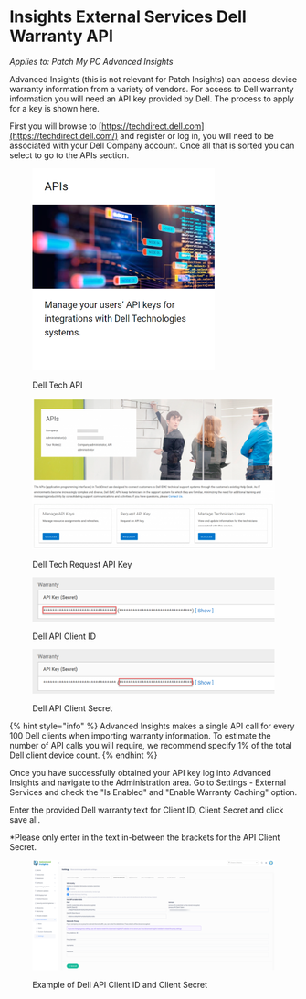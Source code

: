 # Insights External Services Dell Warranty API

_Applies to: Patch My PC Advanced Insights_

Advanced Insights (this is not relevant for Patch Insights) can access device warranty information from a variety of vendors. For access to Dell warranty information you will need an API key provided by Dell. The process to apply for a key is shown here.

First you will browse to [https://techdirect.dell.com](https://techdirect.dell.com/) and register or log in, you will need to be associated with your Dell Company account. Once all that is sorted you can select to go to the APIs section.

<figure><img src="../_images/gitbook/image%20%281293%29.png" alt="" width="319"><figcaption><p>Dell Tech API</p></figcaption></figure>

<figure><img src="../_images/gitbook/image%20%281289%29.png" alt=""><figcaption><p>Dell Tech Request API Key</p></figcaption></figure>

<figure><img src="../_images/gitbook/image%20%281562%29.png" alt=""><figcaption><p>Dell API Client ID</p></figcaption></figure>

<figure><img src="../_images/gitbook/image%20%281563%29.png" alt=""><figcaption><p>Dell API Client Secret</p></figcaption></figure>



{% hint style="info" %}
Advanced Insights makes a single API call for every 100 Dell clients when importing warranty information. To estimate the number of API calls you will require, we recommend specify 1% of the total Dell client device count.
{% endhint %}

Once you have successfully obtained your API key log into Advanced Insights and navigate to the Administration area. Go to Settings - External Services and check the "Is Enabled" and "Enable Warranty Caching" option.&#x20;

Enter the provided Dell warranty text for Client ID, Client Secret and click save all.

\*Please only enter in the text in-between the brackets for the API Client Secret.

<figure><img src="../_images/gitbook/image%20%281561%29.png" alt=""><figcaption><p>Example of Dell API Client ID and Client Secret</p></figcaption></figure>
